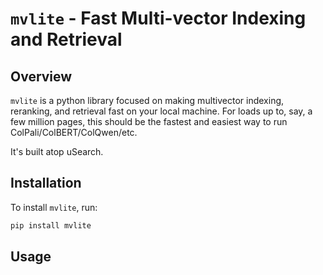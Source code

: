 # `mvlite` - Fast Multi-vector Indexing and Retrieval

## Overview

`mvlite` is a python library focused on making multivector indexing, reranking, and retrieval fast on your local machine.
For loads up to, say, a few million pages, this should be the fastest and easiest way to run ColPali/ColBERT/ColQwen/etc.

It's built atop uSearch.

## Installation

To install `mvlite`, run:

```bash
pip install mvlite
```

## Usage
